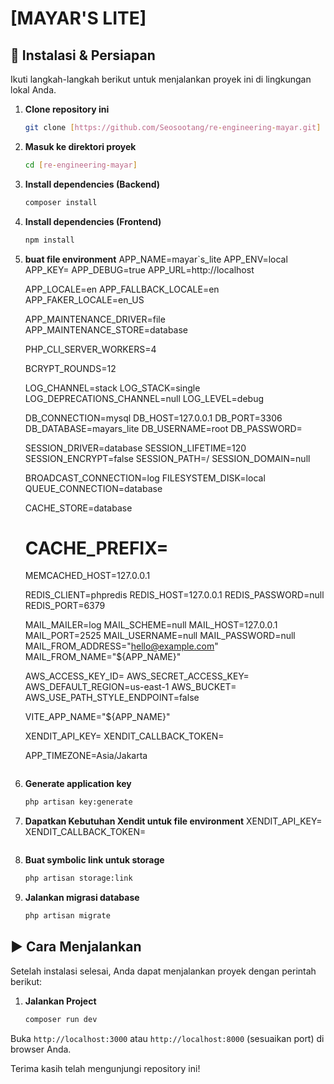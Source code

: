 # [MAYAR'S LITE]

## 🚀 Instalasi & Persiapan

Ikuti langkah-langkah berikut untuk menjalankan proyek ini di lingkungan lokal Anda.

1.  **Clone repository ini**
    ```bash
    git clone [https://github.com/Seosootang/re-engineering-mayar.git]
    ```

2.  **Masuk ke direktori proyek**
    ```bash
    cd [re-engineering-mayar]
    ```

3.  **Install dependencies (Backend)**
    ```bash
    composer install
    ```

4.  **Install dependencies (Frontend)**
    ```bash
    npm install
    ```

5.  **buat file environment**
    APP_NAME=mayar`s_lite
    APP_ENV=local
    APP_KEY=
    APP_DEBUG=true
    APP_URL=http://localhost
    
    APP_LOCALE=en
    APP_FALLBACK_LOCALE=en
    APP_FAKER_LOCALE=en_US
    
    APP_MAINTENANCE_DRIVER=file
    APP_MAINTENANCE_STORE=database
    
    PHP_CLI_SERVER_WORKERS=4
    
    BCRYPT_ROUNDS=12
    
    LOG_CHANNEL=stack
    LOG_STACK=single
    LOG_DEPRECATIONS_CHANNEL=null
    LOG_LEVEL=debug
    
    DB_CONNECTION=mysql
    DB_HOST=127.0.0.1
    DB_PORT=3306
    DB_DATABASE=mayars_lite
    DB_USERNAME=root
    DB_PASSWORD=
    
    SESSION_DRIVER=database
    SESSION_LIFETIME=120
    SESSION_ENCRYPT=false
    SESSION_PATH=/
    SESSION_DOMAIN=null
    
    BROADCAST_CONNECTION=log
    FILESYSTEM_DISK=local
    QUEUE_CONNECTION=database
    
    CACHE_STORE=database
    # CACHE_PREFIX=
    
    MEMCACHED_HOST=127.0.0.1
    
    REDIS_CLIENT=phpredis
    REDIS_HOST=127.0.0.1
    REDIS_PASSWORD=null
    REDIS_PORT=6379
    
    MAIL_MAILER=log
    MAIL_SCHEME=null
    MAIL_HOST=127.0.0.1
    MAIL_PORT=2525
    MAIL_USERNAME=null
    MAIL_PASSWORD=null
    MAIL_FROM_ADDRESS="hello@example.com"
    MAIL_FROM_NAME="${APP_NAME}"
    
    AWS_ACCESS_KEY_ID=
    AWS_SECRET_ACCESS_KEY=
    AWS_DEFAULT_REGION=us-east-1
    AWS_BUCKET=
    AWS_USE_PATH_STYLE_ENDPOINT=false
    
    VITE_APP_NAME="${APP_NAME}"
    
    XENDIT_API_KEY=
    XENDIT_CALLBACK_TOKEN=
    
    APP_TIMEZONE=Asia/Jakarta

    ```

6.  **Generate application key**
    ```bash
    php artisan key:generate
    ```
    
7.  **Dapatkan Kebutuhan Xendit untuk file environment**
    XENDIT_API_KEY=
    XENDIT_CALLBACK_TOKEN=
    ```
    
8.  **Buat symbolic link untuk storage**
    ```bash
    php artisan storage:link
    ```

9.  **Jalankan migrasi database**
    ```bash
    php artisan migrate
    ```

## ▶️ Cara Menjalankan

Setelah instalasi selesai, Anda dapat menjalankan proyek dengan perintah berikut:

1.  **Jalankan Project**
    ```bash
    composer run dev
    ```

Buka `http://localhost:3000` atau `http://localhost:8000` (sesuaikan port) di browser Anda.

Terima kasih telah mengunjungi repository ini!
